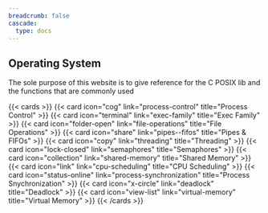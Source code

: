 ```yaml
---
breadcrumb: false
cascade:
  type: docs
---
```


## Operating System

The sole purpose of this website is to give reference for the C POSIX lib and the functions that are commonly used

{{< cards >}}
  {{< card icon="cog" link="process-control" title="Process Control" >}}
  {{< card icon="terminal" link="exec-family" title="Exec Family" >}}
  {{< card icon="folder-open" link="file-operations" title="File Operations" >}}
  {{< card icon="share" link="pipes--fifos" title="Pipes & FIFOs" >}}
  {{< card icon="copy" link="threading" title="Threading" >}}
  {{< card icon="lock-closed" link="semaphores" title="Semaphores" >}}
  {{< card icon="collection" link="shared-memory" title="Shared Memory" >}}
  {{< card icon="link" link="cpu-scheduling" title="CPU Scheduling" >}}
  {{< card icon="status-online" link="process-synchronization" title="Process Snychronization" >}}
  {{< card icon="x-circle" link="deadlock" title="Deadlock" >}}
  {{< card icon="view-list" link="virtual-memory" title="Virtual Memory" >}}
{{< /cards >}}

